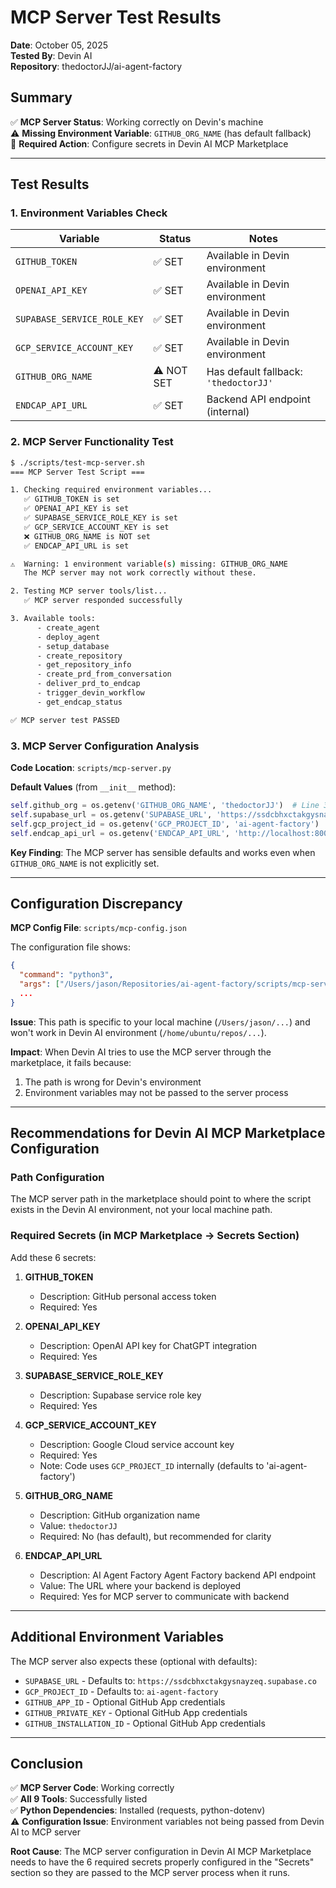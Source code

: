 # MCP Server Test Results

**Date**: October 05, 2025  
**Tested By**: Devin AI  
**Repository**: thedoctorJJ/ai-agent-factory

## Summary

✅ **MCP Server Status**: Working correctly on Devin's machine  
⚠️ **Missing Environment Variable**: `GITHUB_ORG_NAME` (has default fallback)  
🔧 **Required Action**: Configure secrets in Devin AI MCP Marketplace

---

## Test Results

### 1. Environment Variables Check

| Variable | Status | Notes |
|----------|--------|-------|
| `GITHUB_TOKEN` | ✅ SET | Available in Devin environment |
| `OPENAI_API_KEY` | ✅ SET | Available in Devin environment |
| `SUPABASE_SERVICE_ROLE_KEY` | ✅ SET | Available in Devin environment |
| `GCP_SERVICE_ACCOUNT_KEY` | ✅ SET | Available in Devin environment |
| `GITHUB_ORG_NAME` | ⚠️ NOT SET | Has default fallback: `'thedoctorJJ'` |
| `ENDCAP_API_URL` | ✅ SET | Backend API endpoint (internal) |

### 2. MCP Server Functionality Test

```bash
$ ./scripts/test-mcp-server.sh
=== MCP Server Test Script ===

1. Checking required environment variables...
   ✅ GITHUB_TOKEN is set
   ✅ OPENAI_API_KEY is set
   ✅ SUPABASE_SERVICE_ROLE_KEY is set
   ✅ GCP_SERVICE_ACCOUNT_KEY is set
   ❌ GITHUB_ORG_NAME is NOT set
   ✅ ENDCAP_API_URL is set

⚠️  Warning: 1 environment variable(s) missing: GITHUB_ORG_NAME
   The MCP server may not work correctly without these.

2. Testing MCP server tools/list...
   ✅ MCP server responded successfully

3. Available tools:
      - create_agent
      - deploy_agent
      - setup_database
      - create_repository
      - get_repository_info
      - create_prd_from_conversation
      - deliver_prd_to_endcap
      - trigger_devin_workflow
      - get_endcap_status

✅ MCP server test PASSED
```

### 3. MCP Server Configuration Analysis

**Code Location**: `scripts/mcp-server.py`

**Default Values** (from `__init__` method):
```python
self.github_org = os.getenv('GITHUB_ORG_NAME', 'thedoctorJJ')  # Line 34
self.supabase_url = os.getenv('SUPABASE_URL', 'https://ssdcbhxctakgysnayzeq.supabase.co')  # Line 39
self.gcp_project_id = os.getenv('GCP_PROJECT_ID', 'ai-agent-factory')  # Line 40
self.endcap_api_url = os.getenv('ENDCAP_API_URL', 'http://localhost:8000')  # Line 44
```

**Key Finding**: The MCP server has sensible defaults and works even when `GITHUB_ORG_NAME` is not explicitly set.

---

## Configuration Discrepancy

**MCP Config File**: `scripts/mcp-config.json`

The configuration file shows:
```json
{
  "command": "python3",
  "args": ["/Users/jason/Repositories/ai-agent-factory/scripts/mcp-server.py"],
  ...
}
```

**Issue**: This path is specific to your local machine (`/Users/jason/...`) and won't work in Devin AI environment (`/home/ubuntu/repos/...`).

**Impact**: When Devin AI tries to use the MCP server through the marketplace, it fails because:
1. The path is wrong for Devin's environment
2. Environment variables may not be passed to the server process

---

## Recommendations for Devin AI MCP Marketplace Configuration

### Path Configuration

The MCP server path in the marketplace should point to where the script exists in the Devin AI environment, not your local machine path.

### Required Secrets (in MCP Marketplace → Secrets Section)

Add these 6 secrets:

1. **GITHUB_TOKEN**
   - Description: GitHub personal access token
   - Required: Yes

2. **OPENAI_API_KEY**
   - Description: OpenAI API key for ChatGPT integration
   - Required: Yes

3. **SUPABASE_SERVICE_ROLE_KEY**
   - Description: Supabase service role key
   - Required: Yes

4. **GCP_SERVICE_ACCOUNT_KEY**
   - Description: Google Cloud service account key
   - Required: Yes
   - Note: Code uses `GCP_PROJECT_ID` internally (defaults to 'ai-agent-factory')

5. **GITHUB_ORG_NAME**
   - Description: GitHub organization name
   - Value: `thedoctorJJ`
   - Required: No (has default), but recommended for clarity

6. **ENDCAP_API_URL**
   - Description: AI Agent Factory Agent Factory backend API endpoint
   - Value: The URL where your backend is deployed
   - Required: Yes for MCP server to communicate with backend

---

## Additional Environment Variables

The MCP server also expects these (optional with defaults):
- `SUPABASE_URL` - Defaults to: `https://ssdcbhxctakgysnayzeq.supabase.co`
- `GCP_PROJECT_ID` - Defaults to: `ai-agent-factory`
- `GITHUB_APP_ID` - Optional GitHub App credentials
- `GITHUB_PRIVATE_KEY` - Optional GitHub App credentials
- `GITHUB_INSTALLATION_ID` - Optional GitHub App credentials

---

## Conclusion

✅ **MCP Server Code**: Working correctly  
✅ **All 9 Tools**: Successfully listed  
✅ **Python Dependencies**: Installed (requests, python-dotenv)  
⚠️ **Configuration Issue**: Environment variables not being passed from Devin AI to MCP server  

**Root Cause**: The MCP server configuration in Devin AI MCP Marketplace needs to have the 6 required secrets properly configured in the "Secrets" section so they are passed to the MCP server process when it runs.
